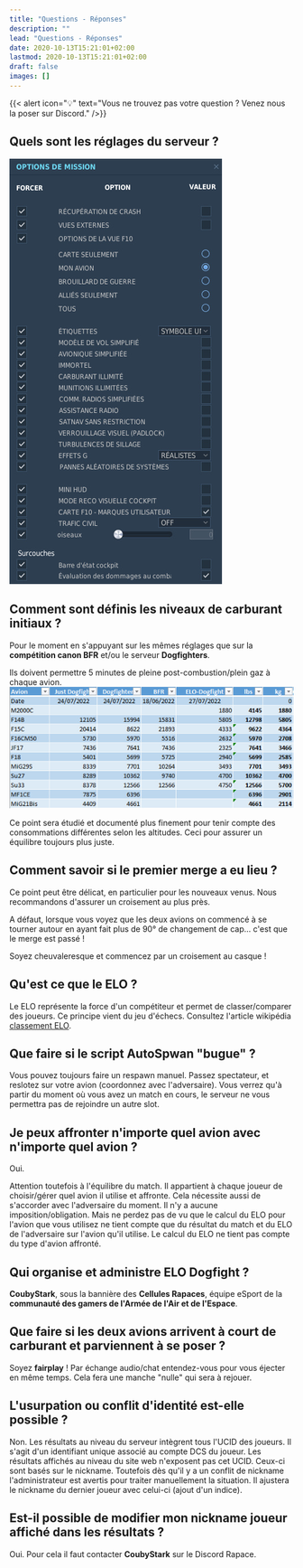 ```yaml
---
title: "Questions - Réponses"
description: ""
lead: "Questions - Réponses"
date: 2020-10-13T15:21:01+02:00
lastmod: 2020-10-13T15:21:01+02:00
draft: false
images: []
---
```


{{< alert icon="💡" text="Vous ne trouvez pas votre question ? Venez nous la poser sur Discord." />}}

## Quels sont les réglages du serveur ?
![DCS Server settings](elodf_dcs_server_settings.jpg)

## Comment sont définis les niveaux de carburant initiaux ?
Pour le moment en s'appuyant sur les mêmes réglages que sur la **compétition canon BFR** et/ou le serveur **Dogfighters**.

Ils doivent permettre 5 minutes de pleine post-combustion/plein gaz à chaque avion.
![Fuel data](elodf_fuel_data.jpg)

Ce point sera étudié et documenté plus finement pour tenir compte des consommations différentes selon les altitudes. Ceci pour assurer un équilibre toujours plus juste.

## Comment savoir si le premier merge a eu lieu ?
Ce point peut être délicat, en particulier pour les nouveaux venus. Nous recommandons d'assurer un croisement au plus près.

A défaut, lorsque vous voyez que les deux avions on commencé à se tourner autour en ayant fait plus de 90° de changement de cap... c'est que le merge est passé !

Soyez cheuvaleresque et commencez par un croisement au casque !

## Qu'est ce que le ELO ?
Le ELO représente la force d'un compétiteur et permet de classer/comparer des joueurs.
Ce principe vient du jeu d'échecs. Consultez l'article wikipédia [classement ELO](https://fr.wikipedia.org/wiki/Classement_Elo).

## Que faire si le script AutoSpwan "bugue" ?
Vous pouvez toujours faire un respawn manuel. Passez spectateur, et reslotez sur votre avion (coordonnez avec l'adversaire). Vous verrez qu'à partir du moment où vous avez un match en cours, le serveur ne vous permettra pas de rejoindre un autre slot.

## Je peux affronter n'importe quel avion avec n'importe quel avion ?
Oui.

Attention toutefois à l'équilibre du match. Il appartient à chaque joueur de choisir/gérer quel avion il utilise et affronte. Cela nécessite aussi de s'accorder avec l'adversaire du moment. Il n'y a aucune imposition/obligation. Mais ne perdez pas de vu que le calcul du ELO pour l'avion que vous utilisez ne tient compte que du résultat du match et du ELO de l'adversaire sur l'avion qu'il utilise. Le calcul du ELO ne tient pas compte du type d'avion affronté.

## Qui organise et administre ELO Dogfight ?
**CoubyStark**, sous la bannière des **Cellules Rapaces**, équipe eSport de la **communauté des gamers de l'Armée de l'Air et de l'Espace**.

## Que faire si les deux avions arrivent à court de carburant et parviennent à se poser ?
Soyez **fairplay** ! Par échange audio/chat entendez-vous pour vous éjecter en même temps. Cela fera une manche "nulle" qui sera à rejouer.

## L'usurpation ou conflit d'identité est-elle possible ?
Non.
Les résultats au niveau du serveur intègrent tous l'UCID des joueurs. Il s'agit d'un identifiant unique associé au compte DCS du joueur.
Les résultats affichés au niveau du site web n'exposent pas cet UCID. Ceux-ci sont basés sur le nickname. Toutefois dès qu'il y a un conflit de nickname l'administrateur est avertis pour traiter manuellement la situation. Il ajustera le nickname du dernier joueur avec celui-ci (ajout d'un indice).

## Est-il possible de modifier mon nickname joueur affiché dans les résultats ?
Oui.
Pour cela il faut contacter **CoubyStark** sur le Discord Rapace.
